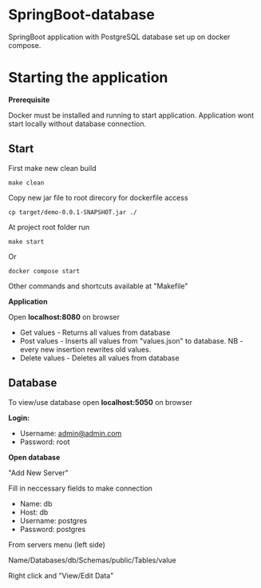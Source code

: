 # SpringBoot-database
SpringBoot application with PostgreSQL database set up on docker compose.

# Starting the application

**Prerequisite**

Docker must be installed and running to start application. 
Application wont start locally without database connection.

## Start

First make new clean build

```
make clean
```
Copy new jar file to root direcory for dockerfile access

```
cp target/demo-0.0.1-SNAPSHOT.jar ./
```

At project root folder run 
```
make start
```
Or
```
docker compose start
```

Other commands and shortcuts available at "Makefile"

**Application**

Open **localhost:8080** on browser

* Get values - Returns all values from database
* Post values - Inserts all values from "values.json" to database. 
NB - every new insertion rewrites old values.
* Delete values - Deletes all values from database

## Database

To view/use database open **localhost:5050** on browser

**Login:**

* Username: admin@admin.com
* Password: root

**Open database**

"Add New Server"

Fill in neccessary fields to make connection

* Name: db
* Host: db
* Username: postgres
* Password: postgres

From servers menu (left side)

Name/Databases/db/Schemas/public/Tables/value

Right click and "View/Edit Data"